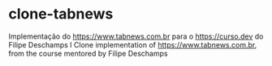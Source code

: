# clone-tabnews
Implementação do https://www.tabnews.com.br para o https://curso.dev do Filipe Deschamps I Clone implementation of https://www.tabnews.com.br, from the course mentored by Filipe Deschamps
